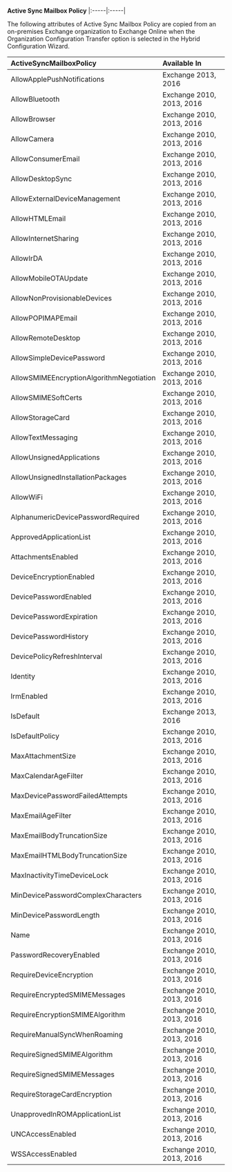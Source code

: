 **Active Sync Mailbox Policy**
|:-----|:-----|

The following attributes of Active Sync Mailbox Policy are copied from an on-premises Exchange organization to Exchange Online when the Organization Configuration Transfer option is selected in the Hybrid Configuration Wizard.
  
|**ActiveSyncMailboxPolicy**|**Available In**|
|:-----|:-----|
|AllowApplePushNotifications  <br/> |Exchange 2013, 2016  <br/> |
|AllowBluetooth  <br/> |Exchange 2010, 2013, 2016  <br/> |
|AllowBrowser  <br/> |Exchange 2010, 2013, 2016  <br/> |
|AllowCamera  <br/> |Exchange 2010, 2013, 2016  <br/> |
|AllowConsumerEmail  <br/> |Exchange 2010, 2013, 2016  <br/> |
|AllowDesktopSync  <br/> |Exchange 2010, 2013, 2016  <br/> |
|AllowExternalDeviceManagement  <br/> |Exchange 2010, 2013, 2016  <br/> |
|AllowHTMLEmail  <br/> |Exchange 2010, 2013, 2016  <br/> |
|AllowInternetSharing  <br/> |Exchange 2010, 2013, 2016  <br/> |
|AllowIrDA  <br/> |Exchange 2010, 2013, 2016  <br/> |
|AllowMobileOTAUpdate  <br/> |Exchange 2010, 2013, 2016  <br/> |
|AllowNonProvisionableDevices  <br/> |Exchange 2010, 2013, 2016  <br/> |
|AllowPOPIMAPEmail  <br/> |Exchange 2010, 2013, 2016  <br/> |
|AllowRemoteDesktop  <br/> |Exchange 2010, 2013, 2016  <br/> |
|AllowSimpleDevicePassword  <br/> |Exchange 2010, 2013, 2016  <br/> |
|AllowSMIMEEncryptionAlgorithmNegotiation  <br/> |Exchange 2010, 2013, 2016  <br/> |
|AllowSMIMESoftCerts  <br/> |Exchange 2010, 2013, 2016  <br/> |
|AllowStorageCard  <br/> |Exchange 2010, 2013, 2016  <br/> |
|AllowTextMessaging  <br/> |Exchange 2010, 2013, 2016  <br/> |
|AllowUnsignedApplications  <br/> |Exchange 2010, 2013, 2016  <br/> |
|AllowUnsignedInstallationPackages  <br/> |Exchange 2010, 2013, 2016  <br/> |
|AllowWiFi  <br/> |Exchange 2010, 2013, 2016  <br/> |
|AlphanumericDevicePasswordRequired  <br/> |Exchange 2010, 2013, 2016  <br/> |
|ApprovedApplicationList  <br/> |Exchange 2010, 2013, 2016  <br/> |
|AttachmentsEnabled  <br/> |Exchange 2010, 2013, 2016  <br/> |
|DeviceEncryptionEnabled  <br/> |Exchange 2010, 2013, 2016  <br/> |
|DevicePasswordEnabled  <br/> |Exchange 2010, 2013, 2016  <br/> |
|DevicePasswordExpiration  <br/> |Exchange 2010, 2013, 2016  <br/> |
|DevicePasswordHistory  <br/> |Exchange 2010, 2013, 2016  <br/> |
|DevicePolicyRefreshInterval  <br/> |Exchange 2010, 2013, 2016  <br/> |
|Identity  <br/> |Exchange 2010, 2013, 2016  <br/> |
|IrmEnabled  <br/> |Exchange 2010, 2013, 2016  <br/> |
|IsDefault  <br/> |Exchange 2013, 2016  <br/> |
|IsDefaultPolicy  <br/> |Exchange 2010, 2013, 2016  <br/> |
|MaxAttachmentSize  <br/> |Exchange 2010, 2013, 2016  <br/> |
|MaxCalendarAgeFilter  <br/> |Exchange 2010, 2013, 2016  <br/> |
|MaxDevicePasswordFailedAttempts  <br/> |Exchange 2010, 2013, 2016  <br/> |
|MaxEmailAgeFilter  <br/> |Exchange 2010, 2013, 2016  <br/> |
|MaxEmailBodyTruncationSize  <br/> |Exchange 2010, 2013, 2016  <br/> |
|MaxEmailHTMLBodyTruncationSize  <br/> |Exchange 2010, 2013, 2016  <br/> |
|MaxInactivityTimeDeviceLock  <br/> |Exchange 2010, 2013, 2016  <br/> |
|MinDevicePasswordComplexCharacters  <br/> |Exchange 2010, 2013, 2016  <br/> |
|MinDevicePasswordLength  <br/> |Exchange 2010, 2013, 2016  <br/> |
|Name  <br/> |Exchange 2010, 2013, 2016  <br/> |
|PasswordRecoveryEnabled  <br/> |Exchange 2010, 2013, 2016  <br/> |
|RequireDeviceEncryption  <br/> |Exchange 2010, 2013, 2016  <br/> |
|RequireEncryptedSMIMEMessages  <br/> |Exchange 2010, 2013, 2016  <br/> |
|RequireEncryptionSMIMEAlgorithm  <br/> |Exchange 2010, 2013, 2016  <br/> |
|RequireManualSyncWhenRoaming  <br/> |Exchange 2010, 2013, 2016  <br/> |
|RequireSignedSMIMEAlgorithm  <br/> |Exchange 2010, 2013, 2016  <br/> |
|RequireSignedSMIMEMessages  <br/> |Exchange 2010, 2013, 2016  <br/> |
|RequireStorageCardEncryption  <br/> |Exchange 2010, 2013, 2016  <br/> |
|UnapprovedInROMApplicationList  <br/> |Exchange 2010, 2013, 2016  <br/> |
|UNCAccessEnabled  <br/> |Exchange 2010, 2013, 2016  <br/> |
|WSSAccessEnabled  <br/> |Exchange 2010, 2013, 2016  <br/> |
